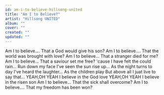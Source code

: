 ```yaml
---
id: am-i-to-believe-hillsong-united
title: "Am I to Believe?"
artist: "Hillsong UNITED"
album: ""
cover: ""
created: ""
updated: ""
---
```


Am I to believe....
That a God would give his son?
Am I to believe....
That the world was brought with love?
Am I to believe...
That a stranger died for me?
Am I to believe...
That a saviour set me free?
'cause I have felt the could rain...
Run down my face
I've seen the sun rise up...
As the night turns to day
I've heard the laughter...
As the children play
But above all
I juat live to say that...
YEAH,OH YEAH
I believe in the God love
YEAH,OH YEAH
I believe in the risen son
Am I to believe...
That the sick shall overcome?
Am I to believe....
That my freedom has been won?